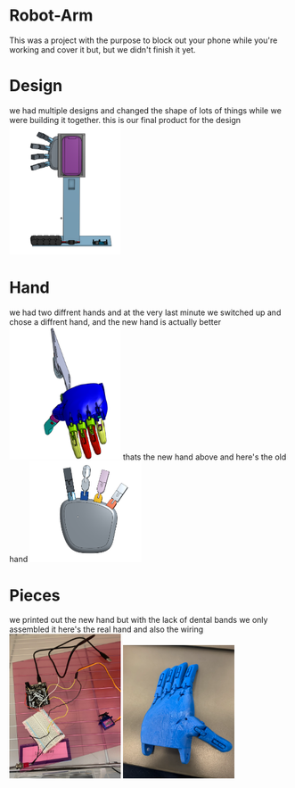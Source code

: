 # Robot-Arm
This was a project with the purpose to block out your phone while you're working and cover it but, but we didn't finish it yet.

# Design
we had multiple designs and changed the shape of lots of things while we were building it together. this is our final product for the design
<img src="images/base.png" alt="motaharu" width="200">

# Hand
we had two diffrent hands and at the very last minute we switched up and chose a diffrent hand, and the new hand is actually better
<img src="images/Hand.png" alt="motaharu" width="200">
thats the new hand above and here's the old hand
<img src="images/old.png" alt="motaharu" width="200">
# Pieces
we printed out the new hand but with the lack of dental bands we only assembled it
here's the real hand
and also the wiring 
<img src="images/code.png" alt="motaharu" width="200">
<img src="images/realhand.png" alt="motaharu" width="200">
